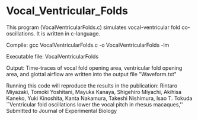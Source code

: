# Vocal_Ventricular_Folds
This program (VocalVentricularFolds.c) simulates vocal-ventricular fold co-oscillations. It is written in c-language.

Compile: gcc VocalVentricularFolds.c -o VocalVentricularFolds -lm

Executable file: VocalVentricularFolds

Output: Time-traces of vocal fold opening area, ventricular fold opening area, and glottal airflow are written into the output file "Waveform.txt"

Running this code will reproduce the results in the publication: 
  Rintaro Miyazaki, Tomoki Yoshitani, Mayuka Kanaya, Shigehiro Miyachi, Akihisa Kaneko, Yuki Kinoshita, Kanta Nakamura, Takeshi Nishimura, Isao T. Tokuda
  ``Ventricular fold oscillations lower the vocal pitch in rhesus macaques,'' 
  Submitted to Journal of Experimental Biology
